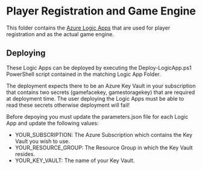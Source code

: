 # Player Registration and Game Engine

This folder contains the [Azure Logic Apps](https://docs.microsoft.com/en-us/azure/logic-apps/) that are used for player registration and as the actual game engine.

## Deploying

These Logic Apps can be deployed by executing the Deploy-LogicApp.ps1 PowerShell script contained in the matching Logic App Folder.

The deployment expects there to be an Azure Key Vault in your subscription that contains two secrets (gamefacekey, gamestoragekey) that are required at deployment time. The user deploying the Logic Apps must be able to read these secrets otherwise deployment will fail!

Before depoying you must update the parameters.json file for each Logic App and update the following values:

- YOUR_SUBSCRIPTION: The Azure Subscription which contains the Key Vault you wish to use.
- YOUR_RESOURCE_GROUP: The Resource Group in which the Key Vault resides.
- YOUR_KEY_VAULT: The name of your Key Vault.